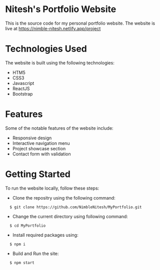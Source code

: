 # Nitesh's Portfolio Website
This is the source code for my personal portfolio website. The website is live at https://nimble-nitesh.netlify.app/project

# Technologies Used
The website is built using the following technologies:
* HTM5
* CSS3
* Javascript
* ReactJS
* Bootstrap

# Features
Some of the notable features of the website include:
- Responsive design
- Interactive navigation menu
- Project showcase section
- Contact form with validation

# Getting Started
To run the website locally, follow these steps:
- Clone the repositry using the following command:
```
  $ git clone https://github.com/NimbleNitesh/MyPortfolio.git
```
- Change the current directory using following command:
```
  $ cd MyPortfolio
```
- Install required packages using:
```
  $ npm i
```
- Build and Run the site:
```
  $ npm start
```
